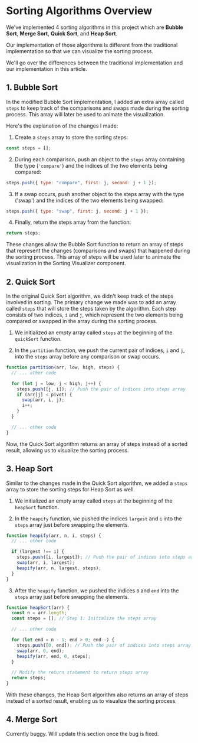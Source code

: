 # Sorting Algorithms Overview

We've implemented 4 sorting algorithms in this project which are **Bubble Sort**, **Merge Sort**, **Quick Sort**, and **Heap Sort**.

Our implementation of those algorithms is different from the traditional implementation so that we can visualize the sorting process.

We'll go over the differences between the traditional implementation and our implementation in this article.

## 1. Bubble Sort

In the modified Bubble Sort implementation, I added an extra array called `steps` to keep track of the comparisons and swaps made during the sorting process. This array will later be used to animate the visualization.

Here's the explanation of the changes I made:

1. Create a `steps` array to store the sorting steps:

```javascript
const steps = [];
```

2. During each comparison, push an object to the `steps` array containing the type (`'compare'`) and the indices of the two elements being compared:

```javascript
steps.push({ type: "compare", first: j, second: j + 1 });
```

3. If a swap occurs, push another object to the steps array with the type ('swap') and the indices of the two elements being swapped:

```javascript
steps.push({ type: "swap", first: j, second: j + 1 });
```

4. Finally, return the steps array from the function:

```javascript
return steps;
```

These changes allow the Bubble Sort function to return an array of steps that represent the changes (comparisons and swaps) that happened during the sorting process. This array of steps will be used later to animate the visualization in the Sorting Visualizer component.

## 2. Quick Sort

In the original Quick Sort algorithm, we didn't keep track of the steps involved in sorting. The primary change we made was to add an array called `steps` that will store the steps taken by the algorithm. Each step consists of two indices, `i` and `j`, which represent the two elements being compared or swapped in the array during the sorting process.

1. We initialized an empty array called `steps` at the beginning of the `quickSort` function.

2. In the `partition` function, we push the current pair of indices, `i` and `j`, into the `steps` array before any comparison or swap occurs.

```javascript
function partition(arr, low, high, steps) {
  // ... other code

  for (let j = low; j < high; j++) {
    steps.push([j, i]); // Push the pair of indices into steps array
    if (arr[j] < pivot) {
      swap(arr, i, j);
      i++;
    }
  }

  // ... other code
}
```

Now, the Quick Sort algorithm returns an array of steps instead of a sorted result, allowing us to visualize the sorting process.


## 3. Heap Sort

Similar to the changes made in the Quick Sort algorithm, we added a `steps` array to store the sorting steps for Heap Sort as well.

1. We initialized an empty array called `steps` at the beginning of the `heapSort` function.

2. In the `heapify` function, we pushed the indices `largest` and `i` into the `steps` array just before swapping the elements.

```javascript
function heapify(arr, n, i, steps) {
  // ... other code

  if (largest !== i) {
    steps.push([i, largest]); // Push the pair of indices into steps array
    swap(arr, i, largest);
    heapify(arr, n, largest, steps);
  }
}

```


3. After the `heapify` function, we pushed the indices `0` and `end` into the `steps` array just before swapping the elements.

```javascript
function heapSort(arr) {
  const n = arr.length;
  const steps = []; // Step 1: Initialize the steps array

  // ... other code

  for (let end = n - 1; end > 0; end--) {
    steps.push([0, end]); // Push the pair of indices into steps array
    swap(arr, 0, end);
    heapify(arr, end, 0, steps);
  }

  // Modify the return statement to return steps array
  return steps;
}
```

With these changes, the Heap Sort algorithm also returns an array of steps instead of a sorted result, enabling us to visualize the sorting process.


## 4. Merge Sort

Currently buggy. Will update this section once the bug is fixed.
